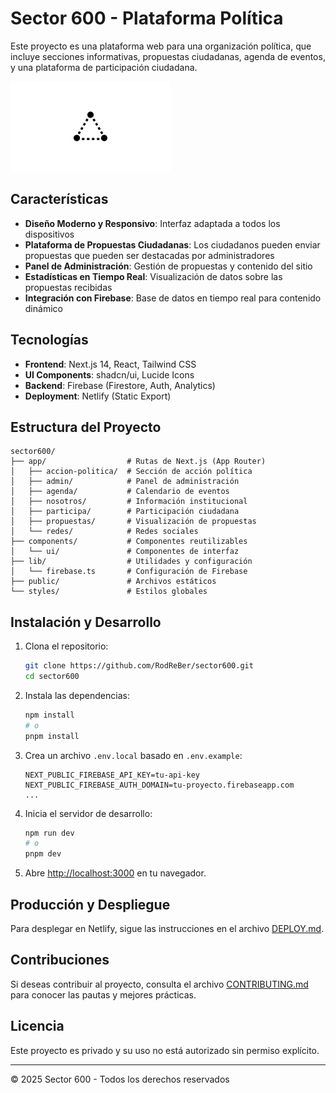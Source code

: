 # Sector 600 - Plataforma Política

Este proyecto es una plataforma web para una organización política, que incluye secciones informativas, propuestas ciudadanas, agenda de eventos, y una plataforma de participación ciudadana.

![Sector 600 Logo](public/placeholder-logo.png)

## Características

- **Diseño Moderno y Responsivo**: Interfaz adaptada a todos los dispositivos
- **Plataforma de Propuestas Ciudadanas**: Los ciudadanos pueden enviar propuestas que pueden ser destacadas por administradores
- **Panel de Administración**: Gestión de propuestas y contenido del sitio
- **Estadísticas en Tiempo Real**: Visualización de datos sobre las propuestas recibidas
- **Integración con Firebase**: Base de datos en tiempo real para contenido dinámico

## Tecnologías

- **Frontend**: Next.js 14, React, Tailwind CSS
- **UI Components**: shadcn/ui, Lucide Icons
- **Backend**: Firebase (Firestore, Auth, Analytics)
- **Deployment**: Netlify (Static Export)

## Estructura del Proyecto

```
sector600/
├── app/                  # Rutas de Next.js (App Router)
│   ├── accion-politica/  # Sección de acción política
│   ├── admin/            # Panel de administración
│   ├── agenda/           # Calendario de eventos
│   ├── nosotros/         # Información institucional
│   ├── participa/        # Participación ciudadana
│   ├── propuestas/       # Visualización de propuestas
│   └── redes/            # Redes sociales
├── components/           # Componentes reutilizables
│   └── ui/               # Componentes de interfaz
├── lib/                  # Utilidades y configuración
│   └── firebase.ts       # Configuración de Firebase
├── public/               # Archivos estáticos
└── styles/               # Estilos globales
```

## Instalación y Desarrollo

1. Clona el repositorio:
   ```bash
   git clone https://github.com/RodReBer/sector600.git
   cd sector600
   ```

2. Instala las dependencias:
   ```bash
   npm install
   # o
   pnpm install
   ```

3. Crea un archivo `.env.local` basado en `.env.example`:
   ```
   NEXT_PUBLIC_FIREBASE_API_KEY=tu-api-key
   NEXT_PUBLIC_FIREBASE_AUTH_DOMAIN=tu-proyecto.firebaseapp.com
   ...
   ```

4. Inicia el servidor de desarrollo:
   ```bash
   npm run dev
   # o
   pnpm dev
   ```

5. Abre [http://localhost:3000](http://localhost:3000) en tu navegador.

## Producción y Despliegue

Para desplegar en Netlify, sigue las instrucciones en el archivo [DEPLOY.md](DEPLOY.md).

## Contribuciones

Si deseas contribuir al proyecto, consulta el archivo [CONTRIBUTING.md](CONTRIBUTING.md) para conocer las pautas y mejores prácticas.

## Licencia

Este proyecto es privado y su uso no está autorizado sin permiso explícito.

---

© 2025 Sector 600 - Todos los derechos reservados
